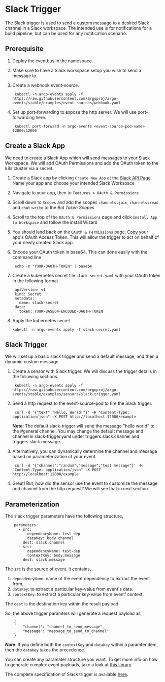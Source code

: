 # Slack Trigger

The Slack trigger is used to send a custom message to a desired Slack channel in a Slack workspace. The intended use is for notifications for a build pipeline, but can be used for any notification scenario. 

## Prerequisite
1. Deploy the eventbus in the namespace.

1. Make sure to have a Slack workspace setup you wish to send a message to.

2. Create a webhook event-source.

        kubectl -n argo-events apply -f https://raw.githubusercontent.com/argoproj/argo-events/stable/examples/event-sources/webhook.yaml

3. Set up port-forwarding to expose the http server. We will
   use port-forwarding here.
   
        kubectl port-forward -n argo-events <event-source-pod-name> 12000:12000

## Create a Slack App
We need to create a Slack App which will send messages to your Slack Workspace. We will add OAuth Permissions and add the OAuth token to the k8s cluster via a secret.

1. Create a Slack app by clicking `Create New App` at the [Slack API Page](https://api.slack.com/apps). Name your app and choose your intended Slack Workspace

2. Navigate to your app, then to `Features > OAuth & Permissions`

3. Scroll down to `Scopes` and add the scopes `channels:join`, `channels:read` and `chat:write` to the _Bot Token Scopes_

4. Scroll to the top of the `OAuth & Permissions` page and click `Install App to Workspace` and follow the install Wizard

5. You should land back on the `OAuth & Permissions` page. Copy your app's OAuth Access Token. This will allow the trigger to act on behalf of your newly created Slack app.

6. Encode your OAuth token in base64. This can done easily with the command line

        echo -n "YOUR-OAUTH-TOKEN" | base64

7. Create a kubernetes secret file `slack-secret.yaml` with your OAuth token in the following format

        apiVersion: v1
        kind: Secret
        metadata:
          name: slack-secret
        data:
          token: YOUR-BASE64-ENCODED-OAUTH-TOKEN

12. Apply the kubernetes secret

        kubectl -n argo-events apply -f slack-secret.yaml

## Slack Trigger
We will set up a basic slack trigger and send a default message, and then a dynamic custom message. 

1. Create a sensor with Slack trigger. We will discuss the trigger details in the following sections.

        kubectl -n argo-events apply -f https://raw.githubusercontent.com/argoproj/argo-events/stable/examples/sensors/slack-trigger.yaml

2. Send a http request to the event-source-pod to fire the Slack trigger. 

        curl -d '{"text":"Hello, World!"}' -H "Content-Type: application/json" -X POST http://localhost:12000/example
        
      **Note**: The default slack-trigger will send the message "hello world" to the #general channel. You may change the default message and channel in slack-trigger.yaml under triggers.slack.channel and triggers.slack.message.

3. Alternatively, you can dynamically determine the channel and message based on parameterization of your event. 

        curl -d '{"channel":"random","message":"test message"}' -H "Content-Type: application/json" -X POST http://localhost:12000/example

4. Great! But, how did the sensor use the event to customize the message and channel from the http request? We will see that in next section.

## Parameterization
The slack trigger parameters have the following structure,

        parameters:
          - src:
              dependencyName: test-dep
              dataKey: body.channel
            dest: slack.channel
          - src:
              dependencyName: test-dep
              contextKey: body.message
            dest: slack.message

The `src` is the source of event. It contains,

  1. `dependencyName`: name of the event dependency to extract the event from.
  2. `dataKey`: to extract a particular key-value from event's data.
  3. `contextKey`: to extract a particular key-value from event' context.

The `dest` is the destination key within the result payload.

So, the above trigger paramters will generate a request payload as,

        {
            "channel": "channel_to_send_message",
            "message": "message_to_send_to_channel"
        }


**_Note_**: If you define both the `contextKey` and `dataKey` within a paramter item, then
the `dataKey` takes the precedence.

You can create any paramater structure you want. To get more info on how to 
generate complex event payloads, take a look at [this library](https://github.com/tidwall/sjson).

The complete specification of Slack trigger is available [here](https://github.com/argoproj/argo-events/blob/master/api/sensor.md#slacktrigger).
